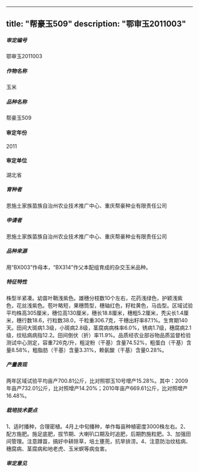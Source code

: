 
---
title: "帮豪玉509"
description: "鄂审玉2011003"
---
##### 审定编号 
鄂审玉2011003

##### 作物名称
玉米

##### 品种名称
帮豪玉509

#### 审定年份
2011	

#### 审定单位
湖北省

##### 育种者
恩施土家族苗族自治州农业技术推广中心、重庆帮豪种业有限责任公司

##### 申请者
恩施土家族苗族自治州农业技术推广中心、重庆帮豪种业有限责任公司

##### 品种来源
用“BX003”作母本，“BX314”作父本配组育成的杂交玉米品种。

##### 特征特性
株型半紧凑。幼苗叶鞘浅紫色。雄穗分枝数10个左右，花药浅绿色，护颖浅紫色，花丝浅紫色。苞叶略短，果穗筒型，穗轴红色，籽粒黄色，马齿型。区域试验平均株高305厘米，穗位高130厘米，穗长18.8厘米，穗粗5.2厘米，秃尖长1.4厘米，穗行数18.6，行粒数38.0，千粒重306.7克，干穗出籽率87.1%。生育期140天。田间大斑病1.3级，小斑病2.8级，茎腐病病株率6.0%，锈病1.7级，穗腐病2.1级，纹枯病病指12.2。田间倒伏（折）率11.9%。品质经农业部谷物品质监督检验测试中心测定，容重726克/升，粗淀粉（干基）含量74.52%，粗蛋白（干基）含量8.58%，粗脂肪（干基）含量3.31%，赖氨酸（干基）含量0.28%。

##### 产量表现
两年区域试验平均亩产700.81公斤，比对照鄂玉10号增产15.28%。其中：2009年亩产732.01公斤，比对照增产14.20%；2010年亩产669.61公斤，比对照增产16.48%。

##### 栽培技术要点
1、适时播种，合理密植。4月上中旬播种，单作每亩种植密度3000株左右。2、配方施肥。施足底肥，拔节期、大喇叭口期及时追肥，后期酌施粒肥。3、加强田间管理。注意蹲苗，搞好中耕除草，培土壅蔸，抗旱排涝。4、注意防治纹枯病、穗腐病、茎腐病和地老虎、玉米螟等病虫害。

##### 审定意见



